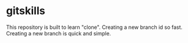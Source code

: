 # gitskills
This repository is built to learn "clone".
Creating a new branch id so fast.
Creating a new branch is quick and simple.
